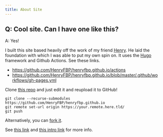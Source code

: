 ```yaml
---
title: About Site
---
```


## Q: Cool site. Can I have one like this?

A: Yes!

I built this site based heavily off the work of my friend [Henry](https://github.com/HenryFBP). He laid the foundation with which I was able to put my own spin on. It uses the [Hugo](https://gohugo.io/documentation/) framework and Github Actions. See these links.

- <https://github.com/HenryFBP/henryfbp.github.io/actions>
- <https://github.com/HenryFBP/henryfbp.github.io/blob/master/.github/workflows/gh-pages.yml>

Clone [this repo](http://github.com/HenryFBP/henryFBP.github.io) and just edit it and reupload it to GitHub!

    git clone --recurse-submodules https://github.com/HenryFBP/henryfbp.github.io
    git remote set-url origin https://your.remote.here.tld/
    git push

Alternatively, you can [fork it](https://github.com/HenryFBP/henryfbp.github.io/fork).

See [this link](https://www.wangchucheng.com/en/docs/hugo-eureka/getting-started/) and [this intro link](https://gohugo.io/getting-started/installing/) for more info.

